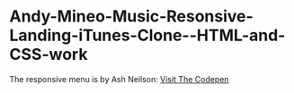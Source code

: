 # Andy-Mineo-Music-Resonsive-Landing-iTunes-Clone--HTML-and-CSS-work
The responsive menu is by Ash Neilson: [Visit The Codepen](https://gist.github.com/rachelhyman/b1f109155c9dafffe618)
